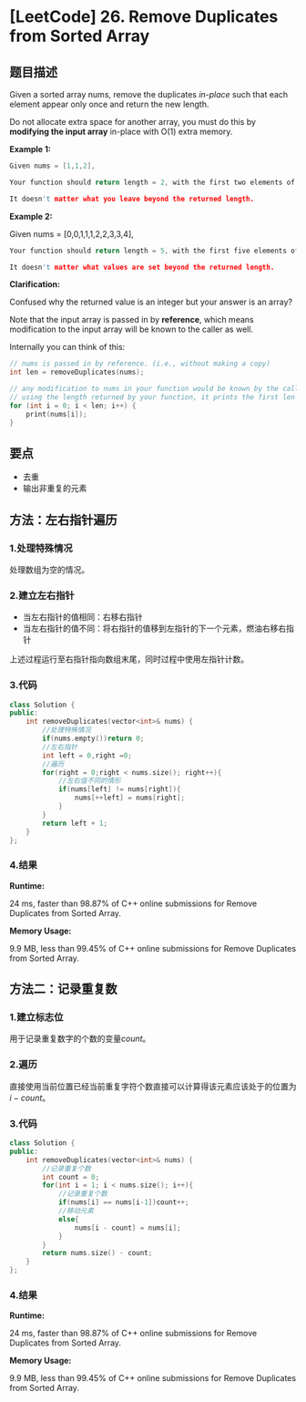 # [LeetCode] 26. Remove Duplicates from Sorted Array

## 题目描述

Given a sorted array nums, remove the duplicates *in-place* such that each element appear only once and return the new length.

Do not allocate extra space for another array, you must do this by **modifying the input array** in-place with O(1) extra memory.

**Example 1:**

```C++
Given nums = [1,1,2],

Your function should return length = 2, with the first two elements of nums being 1 and 2 respectively.

It doesn't matter what you leave beyond the returned length.
```

**Example 2:**

Given nums = [0,0,1,1,1,2,2,3,3,4],

```C++
Your function should return length = 5, with the first five elements of nums being modified to 0, 1, 2, 3, and 4 respectively.

It doesn't matter what values are set beyond the returned length.
```

**Clarification:**

Confused why the returned value is an integer but your answer is an array?

Note that the input array is passed in by **reference**, which means modification to the input array will be known to the caller as well.

Internally you can think of this:

```C++
// nums is passed in by reference. (i.e., without making a copy)
int len = removeDuplicates(nums);

// any modification to nums in your function would be known by the caller.
// using the length returned by your function, it prints the first len elements.
for (int i = 0; i < len; i++) {
    print(nums[i]);
}
```

## 要点

* 去重
* 输出非重复的元素

## 方法：左右指针遍历

### 1.处理特殊情况

处理数组为空的情况。

### 2.建立左右指针

* 当左右指针的值相同：右移右指针
* 当左右指针的值不同：将右指针的值移到左指针的下一个元素，燃油右移右指针

上述过程运行至右指针指向数组末尾，同时过程中使用左指针计数。

### 3.代码

```C++
class Solution {
public:
    int removeDuplicates(vector<int>& nums) {
        //处理特殊情况
        if(nums.empty())return 0;
        //左右指针
        int left = 0,right =0;
        //遍历
        for(right = 0;right < nums.size(); right++){
            //左右值不同的情形
            if(nums[left] != nums[right]){
                nums[++left] = nums[right];
            }
        }
        return left + 1;
    }
};
```

### 4.结果

**Runtime:**

 24 ms, faster than 98.87% of C++ online submissions for Remove Duplicates from Sorted Array.

**Memory Usage:**

 9.9 MB, less than 99.45% of C++ online submissions for Remove Duplicates from Sorted Array.

## 方法二：记录重复数

### 1.建立标志位

用于记录重复数字的个数的变量$count$。

### 2.遍历

直接使用当前位置已经当前重复字符个数直接可以计算得该元素应该处于的位置为$i-count$。

### 3.代码

```C++
class Solution {
public:
    int removeDuplicates(vector<int>& nums) {
        //记录重复个数
        int count = 0;
        for(int i = 1; i < nums.size(); i++){
            //记录重复个数
            if(nums[i] == nums[i-1])count++;
            //移动元素
            else{
                nums[i - count] = nums[i];
            }
        }
        return nums.size() - count;
    }
};
```

### 4.结果

**Runtime:**

 24 ms, faster than 98.87% of C++ online submissions for Remove Duplicates from Sorted Array.

**Memory Usage:**

 9.9 MB, less than 99.45% of C++ online submissions for Remove Duplicates from Sorted Array.
